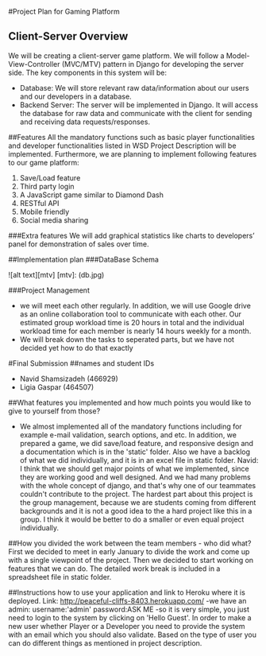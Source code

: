 ﻿#Project Plan for Gaming Platform
## Client-Server Overview
We will be creating a client-server game platform. We will follow a Model-View-Controller (MVC/MTV) pattern in Django for developing the server side. The key components in this system will be:
  * Database: We will store relevant raw data/information about our users and our developers in a database.
  * Backend Server: The server will be implemented in Django. It will access the database for raw data and communicate with the client for sending and receiving data requests/responses.

##Features
All the mandatory functions such as basic player functionalities and developer functionalities listed in WSD Project Description will be implemented. Furthermore, we are planning to implement following features to our game platform:
1. Save/Load feature
2. Third party login
3. A JavaScript game similar to Diamond Dash
4. RESTful API
5. Mobile friendly
6. Social media sharing

###Extra features
We will add graphical statistics like charts to developers’ panel for demonstration of sales over time.

##Implementation plan
###DataBase Schema

![alt text][mtv]
[mtv]: (db.jpg)

###Project Management
- we will meet each other regularly. In addition, we will use Google drive as an online collaboration tool to communicate with each other. Our estimated group workload time is 20 hours in total and the individual workload time for each member is nearly 14 hours weekly for a month. 
- We will break down the tasks to seperated parts, but we have not decided yet how to do that exactly

#Final Submission
##names and student IDs
- Navid Shamsizadeh (466929)
- Ligia Gaspar (464507)

##What features you implemented and how much points you would like to give to yourself from those?
- We almost implemented all of the mandatory functions including for example e-mail validation, search options, and etc.
 In addition, we prepared a game, we did save/load feature, and responsive design and a documentation which is in the
 'static' folder. Also we have a backlog of what we did individually, and it is in an excel file in static folder.
 Navid: I think that we should get major points of what we implemented, since they are working good and well designed.
And we had many problems with the whole concept of django, and that's why one of our teammates couldn't contribute
to the project. The hardest part about this project is the group management, because we are students coming from
different backgrounds and it is not a good idea to the a hard project like this in a group. I think it would be better
to do a smaller or even equal project individually.

##How you divided the work between the team members - who did what?
First we decided to meet in early January to divide the work and come up with a single viewpoint of the project. Then
we decided to start working on features that we can do. The detailed work break is included in a spreadsheet file in
static folder.

##Instructions how to use your application and link to Heroku where it is deployed.
Link: http://peaceful-cliffs-8403.herokuapp.com/
-we have an admin:
    username:'admin'
    password:ASK ME
-so it is very simple, you just need to login to the system by clicking on 'Hello Guest'. In order to make a new user
whether Player or a Developer you need to provide the system with an email which you should also validate.
Based on the type of user you can do different things as mentioned in project description.














